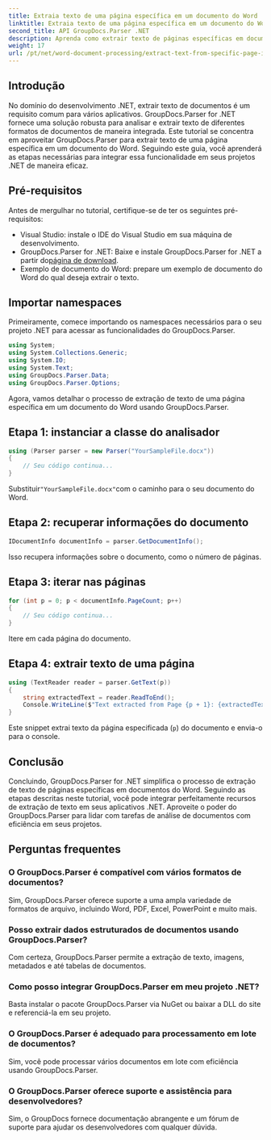 ```yaml
---
title: Extraia texto de uma página específica em um documento do Word
linktitle: Extraia texto de uma página específica em um documento do Word
second_title: API GroupDocs.Parser .NET
description: Aprenda como extrair texto de páginas específicas em documentos do Word usando GroupDocs.Parser for .NET. Integre recursos de extração de texto ao seu .NET.
weight: 17
url: /pt/net/word-document-processing/extract-text-from-specific-page-in-word-document/
---
```

## Introdução
No domínio do desenvolvimento .NET, extrair texto de documentos é um requisito comum para vários aplicativos. GroupDocs.Parser for .NET fornece uma solução robusta para analisar e extrair texto de diferentes formatos de documentos de maneira integrada. Este tutorial se concentra em aproveitar GroupDocs.Parser para extrair texto de uma página específica em um documento do Word. Seguindo este guia, você aprenderá as etapas necessárias para integrar essa funcionalidade em seus projetos .NET de maneira eficaz.
## Pré-requisitos
Antes de mergulhar no tutorial, certifique-se de ter os seguintes pré-requisitos:
- Visual Studio: instale o IDE do Visual Studio em sua máquina de desenvolvimento.
-  GroupDocs.Parser for .NET: Baixe e instale GroupDocs.Parser for .NET a partir do[página de download](https://releases.groupdocs.com/parser/net/).
- Exemplo de documento do Word: prepare um exemplo de documento do Word do qual deseja extrair o texto.

## Importar namespaces
Primeiramente, comece importando os namespaces necessários para o seu projeto .NET para acessar as funcionalidades do GroupDocs.Parser.
```csharp
using System;
using System.Collections.Generic;
using System.IO;
using System.Text;
using GroupDocs.Parser.Data;
using GroupDocs.Parser.Options;
```

Agora, vamos detalhar o processo de extração de texto de uma página específica em um documento do Word usando GroupDocs.Parser.
## Etapa 1: instanciar a classe do analisador
```csharp
using (Parser parser = new Parser("YourSampleFile.docx"))
{
    // Seu código continua...
}
```
 Substituir`"YourSampleFile.docx"`com o caminho para o seu documento do Word.
## Etapa 2: recuperar informações do documento
```csharp
IDocumentInfo documentInfo = parser.GetDocumentInfo();
```
Isso recupera informações sobre o documento, como o número de páginas.
## Etapa 3: iterar nas páginas
```csharp
for (int p = 0; p < documentInfo.PageCount; p++)
{
    // Seu código continua...
}
```
Itere em cada página do documento.
## Etapa 4: extrair texto de uma página
```csharp
using (TextReader reader = parser.GetText(p))
{
    string extractedText = reader.ReadToEnd();
    Console.WriteLine($"Text extracted from Page {p + 1}: {extractedText}");
}
```
Este snippet extrai texto da página especificada (`p`) do documento e envia-o para o console.

## Conclusão
Concluindo, GroupDocs.Parser for .NET simplifica o processo de extração de texto de páginas específicas em documentos do Word. Seguindo as etapas descritas neste tutorial, você pode integrar perfeitamente recursos de extração de texto em seus aplicativos .NET. Aproveite o poder do GroupDocs.Parser para lidar com tarefas de análise de documentos com eficiência em seus projetos.

## Perguntas frequentes
### O GroupDocs.Parser é compatível com vários formatos de documentos?
Sim, GroupDocs.Parser oferece suporte a uma ampla variedade de formatos de arquivo, incluindo Word, PDF, Excel, PowerPoint e muito mais.
### Posso extrair dados estruturados de documentos usando GroupDocs.Parser?
Com certeza, GroupDocs.Parser permite a extração de texto, imagens, metadados e até tabelas de documentos.
### Como posso integrar GroupDocs.Parser em meu projeto .NET?
Basta instalar o pacote GroupDocs.Parser via NuGet ou baixar a DLL do site e referenciá-la em seu projeto.
### O GroupDocs.Parser é adequado para processamento em lote de documentos?
Sim, você pode processar vários documentos em lote com eficiência usando GroupDocs.Parser.
### O GroupDocs.Parser oferece suporte e assistência para desenvolvedores?
Sim, o GroupDocs fornece documentação abrangente e um fórum de suporte para ajudar os desenvolvedores com qualquer dúvida.
